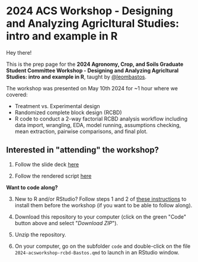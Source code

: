 # 2024 ACS Workshop - Designing and Analyzing Agricltural Studies: intro and example in R  

Hey there!  

This is the prep page for the **2024 Agronomy, Crop, and Soils Graduate Student Committee Workshop - Designing and Analyzing Agricltural Studies: intro and example in R**, taught by [@leombastos](https://github.com/leombastos).    

The workshop was presented on May 10th 2024 for ~1 hour where we covered:  

- Treatment vs. Experimental design  
- Randomized complete block design (RCBD)  
- R code to conduct a 2-way factorial RCBD analysis workflow including data import, wrangling, EDA, model running, assumptions checking, mean extraction, pairwise comparisons, and final plot.  


## **Interested in "attending" the workshop?**  

1. Follow the slide deck [here](https://leombastos.github.io/bastoslab/teaching/2024-acs/2024-acs-deck.html#/title-slide)  

2. Follow the rendered script [here](https://leombastos.github.io/bastoslab/teaching/2024-acs/2024-acsworkshop-rcbd-Bastos.html)  

**Want to code along?**  

3. New to R and/or RStudio? Follow steps 1 and 2 of [these instructions](https://leombastos.github.io/bastoslab/teaching/2024-dsa/slides/lab01-prep.html) to install them before the workshop (if you want to be able to follow along).    

4.  Download this repository to your computer (click on the green "Code" button above and select "*Download ZIP*").

5.  Unzip the repository.  

6. On your computer, go on the subfolder `code` and double-click on the file `2024-acsworkshop-rcbd-Bastos.qmd` to launch in an RStudio window.  

